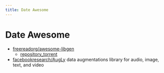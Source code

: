```yaml
---
title: Date Awesome
---
```


# Date Awesome

- [freereadorg/awesome-libgen](https://github.com/freereadorg/awesome-libgen)
  - [repository_torrent](http://libgen.rs/scimag/repository_torrent/)
- [facebookresearch/AugLy](https://github.com/facebookresearch/AugLy)
  data augmentations library for audio, image, text, and video
